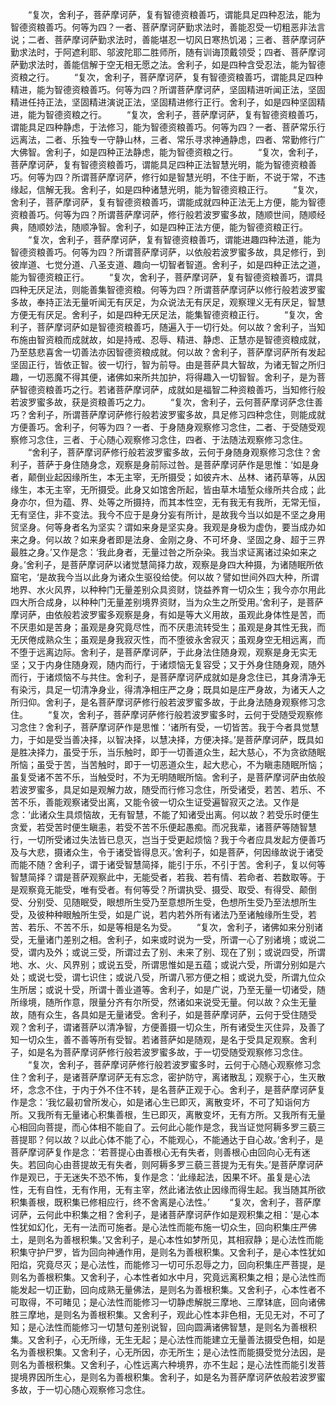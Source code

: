 <!-- { "loadSidebar": true } -->
　　“复次，舍利子，菩萨摩诃萨，复有智德资粮善巧，谓能具足四种忍法，能为智德资粮善巧。何等为四？一者、菩萨摩诃萨勤求法时，善能忍受一切粗恶非法言说；二者、菩萨摩诃萨勤求法时，善能堪忍一切风日寒热饥渴；三者、菩萨摩诃萨勤求法时，于阿遮利耶、邬波陀耶二胜师所，随有训诲顶戴领受；四者、菩萨摩诃萨勤求法时，善能信解于空无相无愿之法。舍利子，如是四种含受忍法，能为智德资粮之行。
　　“复次，舍利子，菩萨摩诃萨，复有智德资粮善巧，谓能具足四种精进，能为智德资粮善巧。何等为四？所谓菩萨摩诃萨，坚固精进听闻正法，坚固精进任持正法，坚固精进演说正法，坚固精进修行正行。舍利子，如是四种坚固精进，能为智德资粮之行。
　　“复次，舍利子，菩萨摩诃萨，复有智德资粮善巧，谓能具足四种静虑，于法修习，能为智德资粮善巧。何等为四？一者、菩萨常乐行远离法，二者、乐独专一守静山林，三者、常乐寻求神通静虑，四者、常勤修行广大佛智。舍利子，如是四种正法静虑，能为智德资粮之行。
　　“复次，舍利子，菩萨摩诃萨，复有智德资粮善巧，谓能具足四种正法智慧光明，能为智德资粮善巧。何等为四？所谓菩萨摩诃萨，修行如是智慧光明，不住于断，不说于常，不违缘起，信解无我。舍利子，如是四种诸慧光明，能为智德资粮正行。
　　“复次，舍利子，菩萨摩诃萨，复有智德资粮善巧，谓能成就四种正法无上方便，能为智德资粮善巧。何等为四？所谓菩萨摩诃萨，修行般若波罗蜜多故，随顺世间，随顺经典，随顺妙法，随顺净智。舍利子，如是四种正法方便，能为智德资粮正行。
　　“复次，舍利子，菩萨摩诃萨，复有智德资粮善巧，谓能进趣四种法道，能为智德资粮善巧。何等为四？所谓菩萨摩诃萨，以依般若波罗蜜多故，具足修行，到彼岸道、七觉分道、八圣支道、趣向一切智者智道。舍利子，如是四种正法之道，能为智德资粮正行。
　　“复次，舍利子，菩萨摩诃萨，复有智德资粮善巧，谓具四种无厌足法，则能善集智德资粮。何等为四？所谓菩萨摩诃萨以修行般若波罗蜜多故，奉持正法无量听闻无有厌足，为众说法无有厌足，观察理义无有厌足，智慧方便无有厌足。舍利子，如是四种无厌足法，能集智德资粮正行。
　　“复次，舍利子，菩萨摩诃萨如是智德资粮善巧，随遍入于一切行处。何以故？舍利子，当知布施由智资粮而成就故，如是持戒、忍辱、精进、静虑、正慧亦是智德资粮成就，乃至慈悲喜舍一切善法亦因智德资粮成就。何以故？舍利子，菩萨摩诃萨所有发起坚固正行，皆依正智。彼一切行，智为前导。由是菩萨具大智故，为诸无智之所归趣，一切恶魔不得其便，诸佛如来所共加护，将得趣入一切智智。舍利子，是为菩萨智德资粮善巧之行。若诸菩萨摩诃萨，成就如是福智二种资粮善巧，当知修行般若波罗蜜多故，获是资粮善巧之力。
　　“复次，舍利子，云何菩萨摩诃萨念住善巧？舍利子，所谓菩萨摩诃萨修行般若波罗蜜多故，具足修习四种念住，则能成就方便善巧。舍利子，何等为四？一者、于身随身观察修习念住，二者、于受随受观察修习念住，三者、于心随心观察修习念住，四者、于法随法观察修习念住。
　　“舍利子，菩萨摩诃萨修行般若波罗蜜多故，云何于身随身观察修习念住？舍利子，菩萨于身住随身念，观察是身前际过咎。是菩萨摩诃萨作是思惟：‘如是身者，颠倒业起因缘所生，本无主宰，无所摄受；如彼卉木、丛林、诸药草等，从因缘生，本无主宰，无所摄受。此身又如馆舍所起，皆由草木墙堑众缘所共合成；此身亦尔，但为蕴、界、处等之所摄持，而其本性空，无有我无有我所，无常无恒，无有坚住，非不变法。我今不应于是身分妄有所计，是故我今当以如是不坚之身用贸坚身。何等身者名为坚实？谓如来身是坚实身。我观是身极为虚伪，要当成办如来之身。何以故？如来身者即是法身、金刚之身、不可坏身、坚固之身、超于三界最胜之身。’又作是念：‘我此身者，无量过咎之所杂染。我当求证离诸过染如来之身。’舍利子，是菩萨摩诃萨以诸觉慧简择力故，观察是身四大种摄，为诸随眠所依窟宅，‘是故我今当以此身为诸众生驱役给使。何以故？譬如世间外四大种，所谓地界、水火风界，以种种门无量差别众具资财，饶益养育一切众生；我今亦尔用此四大所合成身，以种种门无量差别境界资财，当为众生之所受用。’舍利子，是菩萨摩诃萨，由依般若波罗蜜多观察是身，有如是等大义用故，虽观此身体性是苦，而不厌患如是苦身；虽观是身究竟尽性，而不厌患流转受生；虽观是身其性无我，而无厌倦成熟众生；虽观是身我寂灭性，而不堕彼永舍寂灭；虽观身空无相远离，而不堕于远离边际。舍利子，是菩萨摩诃萨，于此身法住随身观，观察是身无实无坚；又于内身住随身观，随内而行，于诸烦恼无复容受；又于外身住随身观，随外而行，于诸烦恼不与共住。舍利子，是菩萨摩诃萨成就如是身念住已，其身清净无有染污，具足一切清净身业，得清净相庄严之身；既具如是庄严身故，为诸天人之所归仰。舍利子，是名菩萨摩诃萨修行般若波罗蜜多故，于此身法随身观察修习念住。
　　“复次，舍利子，菩萨摩诃萨修行般若波罗蜜多时，云何于受随受观察修习念住？舍利子，菩萨摩诃萨作是思惟：‘诸所有受，一切皆苦。我于今者具觉慧力，于如是受当善决择，以智决择，以慧决择，方便决择。’是菩萨摩诃萨，既具如是胜决择力，虽受于乐，当乐触时，即于一切善道众生，起大慈心，不为贪欲随眠所恼；虽受于苦，当苦触时，即于一切恶道众生，起大悲心，不为瞋恚随眠所恼；虽复受诸不苦不乐，当触受时，不为无明随眠所恼。舍利子，是菩萨摩诃萨由依般若波罗蜜多，具足如是观解力故，随受而行修习念住，所受诸受，若苦、若乐、不苦不乐，善能观察诸受出离，又能令彼一切众生证受遍智寂灭之法。又作是念：‘此诸众生具烦恼故，无有智慧，不能了知诸受出离。何以故？若受乐时便生贪爱，若受苦时便生瞋恚，若受不苦不乐便起愚痴。而况我辈，诸菩萨等随智慧行，一切所受诸过失法皆已息灭，岂当于受更起烦恼？我于今者应具发起方便善巧及与大悲，摄诸众生，令于诸受皆得息灭。’舍利子，如是菩萨，何因缘故说于诸受而能不随？舍利子，谓于诸受智慧简择，能引于乐，不引于苦。舍利子，复以何等智慧简择？谓是菩萨观察此中，无能受者，若我、若有情、若命者、若数取等。于是观察竟无能受，唯有受者。有何等受？所谓执受、摄受、取受、有得受、颠倒受、分别受、见随眠受，眼想所生受乃至意想所生受，色想所生受乃至法想所生受，及彼种种眼触所生受，如是广说，若内若外所有诸法乃至诸触缘所生受，若苦、若乐、不苦不乐，如是等相是名为受。
　　“复次，舍利子，诸佛如来分别诸受，无量诸门差别之相。舍利子，如来或时说为一受，所谓一心了别诸境；或说二受，谓内及外；或说三受，所谓过去了别、未来了别、现在了别；或说四受，所谓地、水、火、风界别；或说五受，所谓思惟如是五蕴；或说六受，所谓分别如是六处；或说七受，谓七识住；或说八受，所谓八邪方便之相；或说九受，所谓九位众生所居；或说十受，所谓十善业道等。舍利子，如是广说，乃至无量一切诸受，随所缘境，随所作意，限量分齐有尔所受，然诸如来说受无量。何以故？众生无量故，随有众生，各具如是无量诸受。舍利子，如是菩萨摩诃萨，云何于受住随受观？舍利子，谓诸菩萨以清净智，方便善摄一切众生，所有诸受生灭住异，及善了知一切众生，善不善等所有受智。若诸菩萨如是随观，是名于受具足观察。舍利子，如是名为菩萨摩诃萨修行般若波罗蜜多故，于一切受随受观察修习念住。
　　“复次，舍利子，菩萨摩诃萨修行般若波罗蜜多时，云何于心随心观察修习念住？舍利子，是诸菩萨摩诃萨无有忘念，密护防守，离诸散乱；观察于心，生灭散坏，念念不住，于内于外不住不转，是名菩萨正观于心。舍利子，是菩萨摩诃萨复作是念：‘我忆最初曾所发心，如是诸心生已即灭，离散变坏，不可了知诣何方所。又我所有无量诸心积集善根，生已即灭，离散变坏，无有方所。又我所有无量心相回向菩提，而心体相不能自了。云何此心能作是念，我当证觉阿耨多罗三藐三菩提耶？何以故？以此心体不能了心，不能观心，不能通达于自心故。’舍利子，是菩萨摩诃萨复作是念：‘若菩提心由善根心无有失者，则善根心由回向心无有迷失。若回向心由菩提故无有失者，则阿耨多罗三藐三菩提为无有失。’是菩萨摩诃萨作是观已，于无迷失不恐不怖，复作是念：‘此缘起法，因果不坏。虽复是心法性，无有自性，无有作用，无有主宰，然此诸法依止因缘而得生起。我当随其所欲积集善根，既积集已修相应行，终不舍离是心法性。’
　　“复次，舍利子，菩萨摩诃萨，云何此中积集之相？舍利子，是诸菩萨摩诃萨作如是观积集之相：‘是心本性犹如幻化，无有一法而可施者。是心法性而能布施一切众生，回向积集庄严佛土，是则名为善根积集。’又舍利子，是心本性如梦所见，其相寂静；是心法性而能积集守护尸罗，皆为回向神通作用，是则名为善根积集。又舍利子，是心本性犹如阳焰，究竟尽灭；是心法性，而能修习一切可乐忍辱之力，回向积集庄严菩提，是则名为善根积集。又舍利子，心本性者如水中月，究竟远离积集之相；是心法性而能发起一切正勤，回向成熟无量佛法，是则名为善根积集。又舍利子，心本性者不可取得，不可睹见；是心法性而能修习一切静虑解脱三摩地、三摩钵底，回向诸佛胜三摩地，是则名为善根积集。又舍利子，观此心性本非色相，无见无对，不可了知；是心法性而能修习一切慧句差别说智，回向圆满诸佛智慧，是则名为善根积集。又舍利子，心无所缘，无生无起；是心法性而能建立无量善法摄受色相，如是名为善根积集。又舍利子，心无所因，亦无所生；是心法性而能摄受觉分法因，是则名为善根积集。又舍利子，心性远离六种境界，亦不生起；是心法性而能引发菩提境界因所生心，是则名为善根积集。舍利子，如是名为菩萨摩诃萨依般若波罗蜜多故，于一切心随心观察修习念住。
